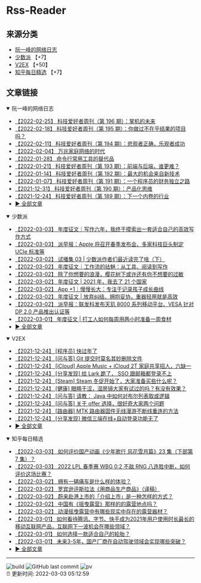 # Rss-Reader

## 来源分类

* [阮一峰的网络日志](#阮一峰的网络日志)
* [少数派](#少数派) 【+7】
* [V2EX](#V2EX) 【+50】
* [知乎每日精选](#知乎每日精选) 【+7】

## 文章链接

<details open>
    <summary id="阮一峰的网络日志">
     阮一峰的网络日志
    </summary>


* [【2022-02-25】 科技爱好者周刊（第 196 期）：掌机的未来](http://www.ruanyifeng.com/blog/2022/02/weekly-issue-196.html)
* [【2022-02-18】 科技爱好者周刊（第 195 期）：你做过不在乎结果的项目吗？](http://www.ruanyifeng.com/blog/2022/02/weekly-issue-195.html)
* [【2022-02-11】 科技爱好者周刊（第 194 期）：悲观者正确，乐观者成功](http://www.ruanyifeng.com/blog/2022/02/weekly-issue-194.html)
* [【2022-02-04】 万兆家庭网络的时代](http://www.ruanyifeng.com/blog/2022/02/10g-ethernet.html)
* [【2022-01-28】 命令行常用工具的替代品](http://www.ruanyifeng.com/blog/2022/01/cli-alternative-tools.html)
* [【2022-01-21】 科技爱好者周刊（第 193 期）：前端与后端，谁更难？](http://www.ruanyifeng.com/blog/2022/01/weekly-issue-193.html)
* [【2022-01-14】 科技爱好者周刊（第 192 期）：最大的机会来自新技术](http://www.ruanyifeng.com/blog/2022/01/weekly-issue-192.html)
* [【2022-01-07】 科技爱好者周刊（第 191 期）：一个程序员的财务独立之路](http://www.ruanyifeng.com/blog/2022/01/weekly-issue-191.html)
* [【2021-12-31】 科技爱好者周刊（第 190 期）：产品化思维](http://www.ruanyifeng.com/blog/2021/12/weekly-issue-190.html)
* [【2021-12-24】 科技爱好者周刊（第 189 期）：下一个内卷的行业](http://www.ruanyifeng.com/blog/2021/12/weekly-issue-189.html)
* [:arrow_forward: 全部文章](data/阮一峰的网络日志.md)
</details>

<details open>
    <summary id="少数派">
     少数派
    </summary>


* [【2022-03-03】 年度征文｜写作六年，我终于摸索出一套适合自己的高效写作方式](https://sspai.com/post/71654)
* [【2022-03-03】 派早报：Apple 将召开春季发布会、多家科技巨头制定 UCIe 标准等](https://sspai.com/post/71819)
* [【2022-03-02】 试播集 03 | 少数派作者们最近读完了啥（下）](https://sspai.com/post/71517)
* [【2022-03-02】 年度征文｜工作流的祛魅：从工具、阅读到写作](https://sspai.com/post/71658)
* [【2022-03-02】 除了你想要的浪漫，樱花树下或许还有你不想要的过敏](https://sspai.com/post/71783)
* [【2022-03-02】 年度征文 | 2021 年，我去了 21 个国家](https://sspai.com/post/70744)
* [【2022-03-02】 App +1｜慢慢长大：专注于记录孩子成长曲线](https://sspai.com/post/71501)
* [【2022-03-02】 年度征文 | 放弃纠结、拥抱妥协，重器轻用就是高效](https://sspai.com/post/71576)
* [【2022-03-02】 派早报：联发科发布天玑 8000 系列移动平台、VESA 针对 DP 2.0 产品推出认证等](https://sspai.com/post/71781)
* [【2022-03-01】 年度征文 | 打工人如何每周用两小时准备一周食材](https://sspai.com/post/70146)
* [:arrow_forward: 全部文章](data/少数派.md)
</details>

<details open>
    <summary id="V2EX">
     V2EX
    </summary>


* [【2021-12-24】 [程序员] 快过年了](https://www.v2ex.com/t/824201)
* [【2021-12-24】 [问与答] Git 提交时莫名其妙删除文件](https://www.v2ex.com/t/824200)
* [【2021-12-24】 [iCloud] Apple Music + iCloud 2T 家庭共享招人，六缺一](https://www.v2ex.com/t/824199)
* [【2021-12-24】 [分享发现] 给 Lark 跪了， SSO 跟邮箱都登录不上](https://www.v2ex.com/t/824198)
* [【2021-12-24】 [Steam] Steam 冬促开始了，大家准备买些什么呢？](https://www.v2ex.com/t/824197)
* [【2021-12-24】 [健康] 眼睛干涩，湿房镜大家有试过的吗？有没有效果？](https://www.v2ex.com/t/824196)
* [【2021-12-24】 [问与答] 请教： Java 中如何对布尔列表取或逻辑](https://www.v2ex.com/t/824194)
* [【2021-12-24】 [问与答] 关于 offer 选择，很好奇大家两个问题](https://www.v2ex.com/t/824192)
* [【2021-12-24】 [路由器] MTK 路由器固件无线漫游不断线重连的方法](https://www.v2ex.com/t/824191)
* [【2021-12-24】 [分享发现] 微信三端在线+自动登录功能无了](https://www.v2ex.com/t/824190)
* [:arrow_forward: 全部文章](data/V2EX.md)
</details>

<details open>
    <summary id="知乎每日精选">
     知乎每日精选
    </summary>


* [【2022-03-03】 如何评价国产动画《少年歌行 风花雪月篇》23 集（下部第 7 集）？](http://www.zhihu.com/question/519578224/answer/2370511503?utm_campaign=rss&utm_medium=rss&utm_source=rss&utm_content=title)
* [【2022-03-03】 2022 LPL 春季赛 WBG 0:2 不敌 RNG 八连胜中断，如何评价这场比赛？](http://www.zhihu.com/question/519637848/answer/2371301502?utm_campaign=rss&utm_medium=rss&utm_source=rss&utm_content=title)
* [【2022-03-02】 拥有一辆痛车是什么样的体验？](http://www.zhihu.com/question/276326939/answer/2320621396?utm_campaign=rss&utm_medium=rss&utm_source=rss&utm_content=title)
* [【2022-03-02】 罗宾逊评斯拉法《用商品生产商品》（译稿）](http://zhuanlan.zhihu.com/p/474046134?utm_campaign=rss&utm_medium=rss&utm_source=rss&utm_content=title)
* [【2022-03-02】 蔚来赴港上市的「介绍上市」是一种怎样的方式？](http://www.zhihu.com/question/519157250/answer/2369960628?utm_campaign=rss&utm_medium=rss&utm_source=rss&utm_content=title)
* [【2022-03-02】 中国有《摇曳露营》那样的的露营地点吗？](http://www.zhihu.com/question/322879658/answer/2325189909?utm_campaign=rss&utm_medium=rss&utm_source=rss&utm_content=title)
* [【2022-03-02】 动漫摇曳露营中有哪些现实中存在的露营器材？](http://www.zhihu.com/question/266747396/answer/2326389973?utm_campaign=rss&utm_medium=rss&utm_source=rss&utm_content=title)
* [【2022-03-01】 如何看待腾讯、字节、快手成为2021年用户使用时长最长的移动互联网产品，互联网下一波机会在哪些领域？](http://www.zhihu.com/question/518501824/answer/2368685727?utm_campaign=rss&utm_medium=rss&utm_source=rss&utm_content=title)
* [【2022-03-01】 如何选择一款适合自己的轮胎？](http://www.zhihu.com/question/389977356/answer/2369542477?utm_campaign=rss&utm_medium=rss&utm_source=rss&utm_content=title)
* [【2022-03-01】 未来3-5年，国产厂商在自动驾驶领域会实现哪些突破？](http://www.zhihu.com/question/401592483/answer/2368577926?utm_campaign=rss&utm_medium=rss&utm_source=rss&utm_content=title)
* [:arrow_forward: 全部文章](data/知乎每日精选.md)
</details>


---

![build](https://github.com/LikaiLee/rss-reader/workflows/rss%20reader/badge.svg)
![GitHub last commit](https://img.shields.io/github/last-commit/likailee/rss-reader)
![pv](https://pageview.vercel.app/?github_user=likailee) <br>
:alarm_clock: 更新时间: 2022-03-03 05:12:59